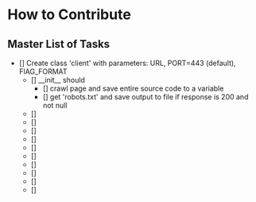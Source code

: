 # How to Contribute

## Master List of Tasks

- [] Create class 'client' with parameters: URL, PORT=443 (default), FlAG_FORMAT
    - [] \_\_init\_\_ should
        - [] crawl page and save entire source code to a variable
        - [] get 'robots.txt' and save output to file if response is 200 and not null
    - [] 
    - [] 
    - [] 
    - [] 
    - [] 
    - [] 
    - [] 
    - [] 
    - [] 
    - [] 